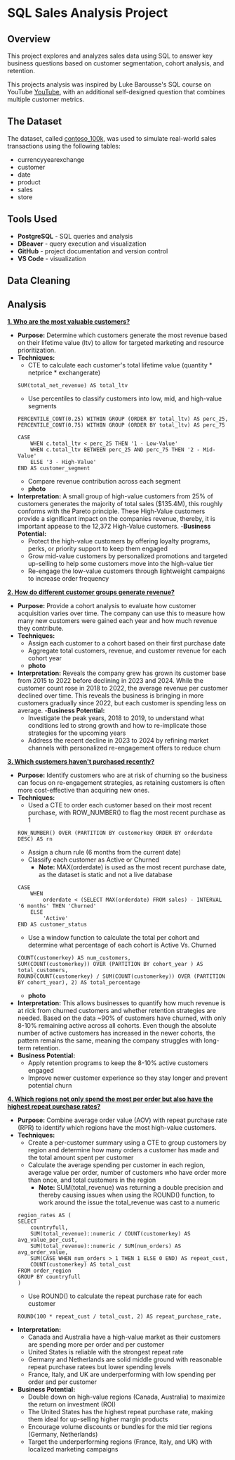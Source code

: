 # SQL Sales Analysis Project
## Overview
This project explores and analyzes sales data using SQL to answer key business questions based on customer segmentation, cohort analysis, and retention.

This projects analysis was inspired by Luke Barousse's SQL course on YouTube [YouTube](https://www.youtube.com/watch?v=QKIGsShyEsQ), with an additional self-designed question that combines multiple customer metrics.

## The Dataset
The dataset, called [contoso_100k](https://github.com/lukebarousse/Int_SQL_Data_Analytics_Course/releases/tag/v.0.0.0), was used to simulate real-world sales transactions using the following tables:
- currencyyearexchange
- customer
- date
- product
- sales
- store

## Tools Used
- **PostgreSQL** - SQL queries and analysis
- **DBeaver** - query execution and visualization
- **GitHub** - project documentation and version control
- **VS Code** - visualization

## Data Cleaning

## Analysis
**[1. Who are the most valuable customers?](scripts/Q1.sql)**
- **Purpose:** Determine which customers generate the most revenue based on their lifetime value (ltv) to allow for targeted marketing and resource prioritization.
- **Techniques:**
    - CTE to calculate each customer's total lifetime value (quantity * netprice * exchangerate)
    ```
    SUM(total_net_revenue) AS total_ltv
    ```
    - Use percentiles to classify customers into low, mid, and high-value segments
    ```
    PERCENTILE_CONT(0.25) WITHIN GROUP (ORDER BY total_ltv) AS perc_25,
	PERCENTILE_CONT(0.75) WITHIN GROUP (ORDER BY total_ltv) AS perc_75
    ```
    ```
    CASE
        WHEN c.total_ltv < perc_25 THEN '1 - Low-Value'
        WHEN c.total_ltv BETWEEN perc_25 AND perc_75 THEN '2 - Mid-Value'
        ELSE '3 - High-Value'
    END AS customer_segment
    ```
    - Compare revenue contribution across each segment
    - **photo**
- **Interpretation:** A small group of high-value customers from 25% of customers generates the majority of total sales ($135.4M), this roughly conforms with the Pareto principle. These High-Value customers provide a significant impact on the companies revenue, thereby, it is important appease to the 12,372 High-Value customers. 
-**Business Potential:**
    - Protect the high-value customers by offering loyalty programs, perks, or priority support to keep them engaged
    - Grow mid-value customers by personalized promotions and targeted up-selling to help some customers move into the high-value tier
    - Re-engage the low-value customers through lightweight campaigns to increase order frequency

**[2. How do different customer groups generate revenue?](scripts/Q2.sql)**
- **Purpose:** Provide a cohort analysis to evaluate how customer acquisition varies over time. The company can use this to measure how many new customers were gained each year and how much revenue they contribute. 
- **Techniques:**
    - Assign each customer to a cohort based on their first purchase date
    - Aggregate total customers, revenue, and customer revenue for each cohort year
    - **photo**
- **Interpretation:** Reveals the company grew has grown its customer base from 2015 to 2022 before declining in 2023 and 2024. While the customer count rose in 2018 to 2022, the average revenue per customer declined over time. This reveals the business is bringing in more customers gradually since 2022, but each customer is spending less on average. 
-**Business Potential:**
    - Investigate the peak years, 2018 to 2019, to understand what conditions led to strong growth and how to re-implicate those strategies for the upcoming years
    - Address the recent decline in 2023 to 2024 by refining market channels with personalized re-engagement offers to reduce churn

**[3. Which customers haven't purchased recently?](scripts/Q3.sql)**
- **Purpose:** Identify customers who are at risk of churning so the business can focus on re-engagement strategies, as retaining customers is often more cost-effective than acquiring new ones.
- **Techniques:**
    - Used a CTE to order each customer based on their most recent purchase, with ROW_NUMBER() to flag the most recent purchase as 1
    ```
    ROW_NUMBER() OVER (PARTITION BY customerkey ORDER BY orderdate DESC) AS rn
    ```
    - Assign a churn rule (6 months from the current date)
    - Classify each customer as Active or Churned
        - **Note:** MAX(orderdate) is used as the most recent purchase date, as the dataset is static and not a live database
    ```
    CASE
		WHEN
			orderdate < (SELECT MAX(orderdate) FROM sales) - INTERVAL '6 months' THEN 'Churned'
		ELSE
			'Active'
	END AS customer_status
    ```
    - Use a window function to calculate the total per cohort and determine what percentage of each cohort is Active Vs. Churned
    ```
    COUNT(customerkey) AS num_customers,
	SUM(COUNT(customerkey)) OVER (PARTITION BY cohort_year ) AS total_customers,
	ROUND(COUNT(customerkey) / SUM(COUNT(customerkey)) OVER (PARTITION BY cohort_year), 2) AS total_percentage
    ```
    - **photo**
- **Interpretation:** This allows businesses to quantify how much revenue is at rick from churned customers and whether retention strategies are needed. Based on the data ~90% of customers have churned, with only 8-10% remaining active across all cohorts. Even though the absolute number of active customers has increased in the newer cohorts, the pattern remains the same, meaning the company struggles with long-term retention.
- **Business Potential:**
    - Apply retention programs to keep the 8-10% active customers engaged
    - Improve newer customer experience so they stay longer and prevent potential churn 

**[4. Which regions not only spend the most per order but also have the highest repeat purchase rates?](scripts/Q4.sql)**
- **Purpose:** Combine average order value (AOV) with repeat purchase rate (RPR) to identify which regions have the most high-value customers. 
- **Techniques:** 
    - Create a per-customer summary using a CTE to group customers by region and determine how many orders a customer has made and the total amount spent per customer
    - Calculate the average spending per customer in each region, average value per order, number of customers who have order more than once, and total customers in the region
        - **Note:** SUM(total_revenue) was returning a double precision and thereby causing issues when using the ROUND() function, to work around the issue the total_revenue was cast to a numeric
    ```
    region_rates AS (
	SELECT 
		countryfull,
		SUM(total_revenue)::numeric / COUNT(customerkey) AS avg_value_per_cust,
		SUM(total_revenue)::numeric / SUM(num_orders) AS avg_order_value,
		SUM(CASE WHEN num_orders > 1 THEN 1 ELSE 0 END) AS repeat_cust,
		COUNT(customerkey) AS total_cust
	FROM order_region
	GROUP BY countryfull
    )
    
    ```
    - Use ROUND() to calculate the repeat purchase rate for each customer
    ```
    ROUND(100 * repeat_cust / total_cust, 2) AS repeat_purchase_rate,
    ```
- **Interpretation:** 
    - Canada and Australia have a high-value market as their customers are spending more per order and per customer
    - United States is reliable with the strongest repeat rate
    - Germany and Netherlands are solid middle ground with reasonable repeat purchase ratees but lower spending levels
    - France, Italy, and UK are underperforming with low spending per order and per customer
- **Business Potential:** 
    - Double down on high-value regions (Canada, Australia) to maximize the return on investment (ROI)
    - The United States has the highest repeat purchase rate, making them ideal for up-selling higher margin products
    - Encourage volume discounts or bundles for the mid tier regions (Germany, Netherlands)
    - Target the underperforming regions (France, Italy, and UK) with localized marketing campaigns

